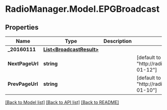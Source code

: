 # RadioManager.Model.EPGBroadcast
## Properties

Name | Type | Description | Notes
------------ | ------------- | ------------- | -------------
**_20160111** | [**List&lt;BroadcastResult&gt;**](BroadcastResult.md) |  | 
**NextPageUrl** | **string** |  | [default to "http://radiomanager/pb/api/v1/broadcasts/epg/{identifier}/2016-01-12"]
**PrevPageUrl** | **string** |  | [default to "http://radiomanager/pb/api/v1/broadcasts/epg/{identifier}/2016-01-10"]

[[Back to Model list]](../README.md#documentation-for-models) [[Back to API list]](../README.md#documentation-for-api-endpoints) [[Back to README]](../README.md)

